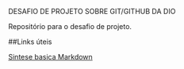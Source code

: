 DESAFIO DE PROJETO SOBRE GIT/GITHUB DA DIO

Repositório para o desafio de projeto.

##Links úteis

[Sintese basica Markdown](www.markdownguide.org/basic-syntax/)
